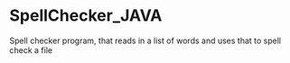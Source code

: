 # SpellChecker_JAVA
Spell checker program, that reads in a list of words and uses that to spell check a file
